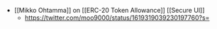 - [[Mikko Ohtamma]] on [[ERC-20 Token Allowance]] [[Secure UI]]
    - https://twitter.com/moo9000/status/1619319039230197760?s=
